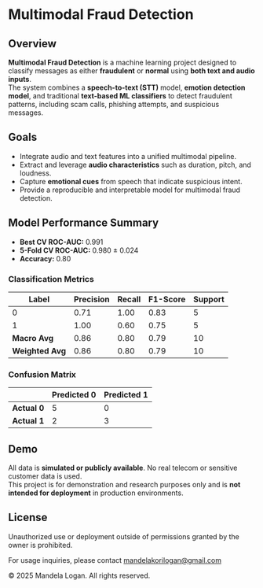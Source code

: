# Multimodal Fraud Detection

## Overview

**Multimodal Fraud Detection** is a machine learning project designed to classify messages as either **fraudulent** or **normal** using **both text and audio inputs**.  
The system combines a **speech-to-text (STT)** model, **emotion detection model**, and traditional **text-based ML classifiers** to detect fraudulent patterns, including scam calls, phishing attempts, and suspicious messages.

## Goals

- Integrate audio and text features into a unified multimodal pipeline.  
- Extract and leverage **audio characteristics** such as duration, pitch, and loudness.  
- Capture **emotional cues** from speech that indicate suspicious intent.  
- Provide a reproducible and interpretable model for multimodal fraud detection.
## Model Performance Summary

- **Best CV ROC-AUC:** 0.991  
- **5-Fold CV ROC-AUC:** 0.980 ± 0.024  
- **Accuracy:** 0.80  

### Classification Metrics

| Label | Precision | Recall | F1-Score | Support |
|-------|-----------|--------|----------|---------|
| 0     | 0.71      | 1.00   | 0.83     | 5       |
| 1     | 1.00      | 0.60   | 0.75     | 5       |
| **Macro Avg** | 0.86 | 0.80 | 0.79 | 10      |
| **Weighted Avg** | 0.86 | 0.80 | 0.79 | 10   |

### Confusion Matrix

|               | Predicted 0 | Predicted 1 |
|---------------|------------|------------|
| **Actual 0**  | 5          | 0          |
| **Actual 1**  | 2          | 3          |

## Demo

All data is **simulated or publicly available**. No real telecom or sensitive customer data is used.  
This project is for demonstration and research purposes only and is **not intended for deployment** in production environments.

## License  
Unauthorized use or deployment outside of permissions granted by the owner is prohibited.

For usage inquiries, please contact mandelakorilogan@gmail.com

© 2025 Mandela Logan. All rights reserved.
